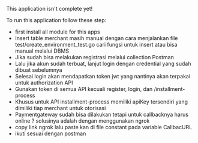 This application isn't complete yet!

To run this application follow these step:

- first install all module for this apps
- Insert table merchant masih manual dengan cara menjalankan file test/create_environment_test.go cari fungsi untuk insert atau bisa manual melalui DBMS
- Jika sudah bisa melakukan registrasi melalui collection Postman
- Lalu jika akun sudah terbuat, lanjut login dengan credential yang sudah dibuat sebelumnya
- Selesai login akan mendapatkan token jwt yang nantinya akan terpakai untuk authorization API
- Gunakan token di semua API kecuali register, login, dan /installment-process
- Khusus untuk API installment-process memiliki apiKey tersendiri yang dimiliki tiap merchant untuk otorisasi
- Paymentgateway sudah bisa dilakukan tetapi untuk callbacknya harus online ? solusinya adalah dengan menggunakan ngrok
- copy link ngrok lalu paste kan di file constant pada variable CallbacURL
- ikuti sesuai dengan postman
